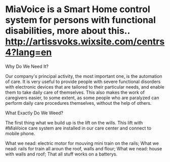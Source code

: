 # MiaVoice is a Smart Home control system for persons with functional disabilities, more about this.. http://artissvoks.wixsite.com/centrs4?lang=en
  
  Why Do We Need It?
  
  Our company's principal activity, the most important one, is the automation of care. It is very useful to provide people with severe functional disorders with electronic devices that are tailored to their particular needs, and enable them to take daily care of themselves. This also makes the work of caregivers easier, to some extent, as some people who are paralyzed can perform daily care procedures themselves, without the help of others.​
  
  What Exactly Do We Weed?
  
  The first thing what we build up is the lift on the wills. This lift with #MiaVoice care system are installed in our care center and connect to mobile phone.

  What we nead: electric motor for mouving mini train on the rails;
  What we nead: rails for train all aroun the roof, walls and flour;
  What we nead: house with walls and roof;
  That all stuff works on a batterys.
